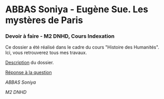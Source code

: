# ABBAS Soniya - Eugène Sue. Les mystères de Paris

### Devoir à faire - M2 DNHD, Cours Indexation

Ce dossier a été réalisé dans le cadre du cours "Histoire des Humanités". Ici, vous retrouverez tous mes travaux.

[Description](https://github.com/soniyabbas/ABBAS_Soniya_les_mysteres_de_paris/blob/master/description.md) du dossier.

[Réponse à la question](https://github.com/soniyabbas/ABBAS_Soniya_LesMysteresdeParis/blob/master/question.md)

_ABBAS Soniya_

_M2 DNHD_
